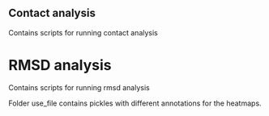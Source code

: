 ## Contact analysis
Contains scripts for running contact analysis
# RMSD analysis
Contains scripts for running rmsd analysis


Folder use_file contains pickles with different annotations for the heatmaps. 
